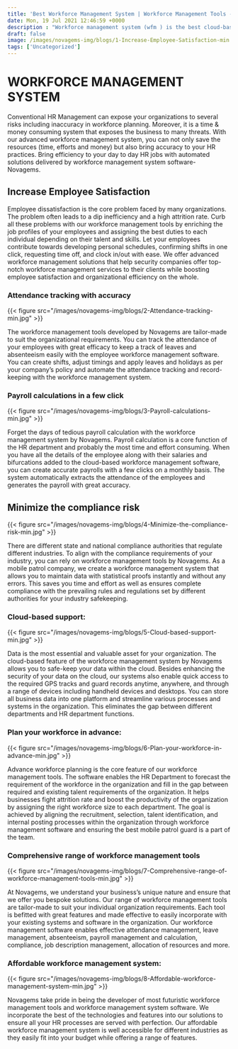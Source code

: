 ```yaml
---
title: 'Best Workforce Management System | Workforce Management Tools - Novagems '
date: Mon, 19 Jul 2021 12:46:59 +0000
description : "Workforce management system (wfm ) is the best cloud-based workforce management/wfm tools that comes fitted with a range of features including time, leave management and payroll etc."
draft: false
image: /images/novagems-img/blogs/1-Increase-Employee-Satisfaction-min.jpg
tags: ['Uncategorized']
---
```


# WORKFORCE MANAGEMENT SYSTEM

Conventional HR Management can expose your organizations to several risks including inaccuracy in workforce planning. Moreover, it is a time & money consuming system that exposes the business to many threats. With our advanced workforce management system, you can not only save the resources (time, efforts and money) but also bring accuracy to your HR practices. Bring efficiency to your day to day HR jobs with automated solutions delivered by workforce management system software- Novagems.


## Increase Employee Satisfaction

Employee dissatisfaction is the core problem faced by many organizations. The problem often leads to a dip inefficiency and a high attrition rate. Curb all these problems with our workforce management tools by enriching the job profiles of your employees and assigning the best duties to each individual depending on their talent and skills. Let your employees contribute towards developing personal schedules, confirming shifts in one click, requesting time off, and clock in/out with ease. We offer advanced workforce management solutions that help security companies offer top-notch workforce management services to their clients while boosting employee satisfaction and organizational efficiency on the whole.

### Attendance tracking with accuracy

{{< figure src="/images/novagems-img/blogs/2-Attendance-tracking-min.jpg" >}}

The workforce management tools developed by Novagems are tailor-made to suit the organizational requirements. You can track the attendance of your employees with great efficacy to keep a track of leaves and absenteeism easily with the employee workforce management software. You can create shifts, adjust timings and apply leaves and holidays as per your company’s policy and automate the attendance tracking and record-keeping with the workforce management system.



### Payroll calculations in a few click

{{< figure src="/images/novagems-img/blogs/3-Payroll-calculations-min.jpg" >}}

Forget the days of tedious payroll calculation with the workforce management system by Novagems. Payroll calculation is a core function of the HR department and probably the most time and effort consuming. When you have all the details of the employee along with their salaries and bifurcations added to the cloud-based workforce management software, you can create accurate payrolls with a few clicks on a monthly basis. The system automatically extracts the attendance of the employees and generates the payroll with great accuracy.

## Minimize the compliance risk

{{< figure src="/images/novagems-img/blogs/4-Minimize-the-compliance-risk-min.jpg" >}}

There are different state and national compliance authorities that regulate different industries. To align with the compliance requirements of your industry, you can rely on workforce management tools by Novagems. As a mobile patrol company, we create a workforce management system that allows you to maintain data with statistical proofs instantly and without any errors. This saves you time and effort as well as ensures complete compliance with the prevailing rules and regulations set by different authorities for your industry safekeeping.



### Cloud-based support:


{{< figure src="/images/novagems-img/blogs/5-Cloud-based-support-min.jpg" >}}

Data is the most essential and valuable asset for your organization. The cloud-based feature of the workforce management system by Novagems allows you to safe-keep your data within the cloud. Besides enhancing the security of your data on the cloud, our systems also enable quick access to the required GPS tracks and guard records anytime, anywhere, and through a range of devices including handheld devices and desktops. You can store all business data into one platform and streamline various processes and systems in the organization. This eliminates the gap between different departments and HR department functions.

### Plan your workforce in advance:

{{< figure src="/images/novagems-img/blogs/6-Plan-your-workforce-in-advance-min.jpg" >}}

Advance workforce planning is the core feature of our workforce management tools. The software enables the HR Department to forecast the requirement of the workforce in the organization and fill in the gap between required and existing talent requirements of the organization. It helps businesses fight attrition rate and boost the productivity of the organization by assigning the right workforce size to each department. The goal is achieved by aligning the recruitment, selection, talent identification, and internal posting processes within the organization through workforce management software and ensuring the best mobile patrol guard is a part of the team.



### Comprehensive range of workforce management tools

{{< figure src="/images/novagems-img/blogs/7-Comprehensive-range-of-workforce-management-tools-min.jpg" >}}

At Novagems, we understand your business’s unique nature and ensure that we offer you bespoke solutions. Our range of workforce management tools are tailor-made to suit your individual organization requirements. Each tool is befitted with great features and made effective to easily incorporate with your existing systems and software in the organization. Our workforce management software enables effective attendance management, leave management, absenteeism, payroll management and calculation, compliance, job description management, allocation of resources and more.

### Affordable workforce management system:

{{< figure src="/images/novagems-img/blogs/8-Affordable-workforce-management-system-min.jpg" >}}

Novagems take pride in being the developer of most futuristic workforce management tools and workforce management system software. We incorporate the best of the technologies and features into our solutions to ensure all your HR processes are served with perfection. Our affordable workforce management system is well accessible for different industries as they easily fit into your budget while offering a range of features.